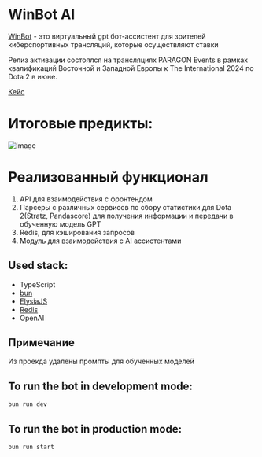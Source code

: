 # WinBot AI 
[WinBot](https://win-bot.ru/) - это виртуальный gpt бот-ассистент для зрителей киберспортивных трансляций, которые осуществляют ставки

Релиз активации состоялся на трансляциях PARAGON Events в рамках квалификаций Восточной и Западной Европы к The International 2024 по Dota 2 в июне.

[Кейс](https://t.me/TEAMMATEagency/1406)

# Итоговые предикты:
![image](https://github.com/user-attachments/assets/1f25bdb5-401e-46ed-8025-3148a7f7e1d3)

# Реализованный функционал
1. API для взаимодействия с фронтендом 
2. Парсеры с различных сервисов по сбору статистики для Dota 2(Stratz, Pandascore) для получения информации и передачи в обученную модель GPT
3. Redis, для кэширования запросов
4. Модуль для взаимодействия с AI ассистентами

## Used stack:

- TypeScript
- [bun](https://bun.sh)
- [ElysiaJS](https://elysiajs.com/)
- [Redis](https://redis.io/)
- OpenAI 

## Примечание 
Из проекда удалены промпты для обученных моделей

## To run the bot in development mode:

```bash
bun run dev
```

## To run the bot in production mode:

```bash
bun run start
```

